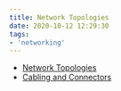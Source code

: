 ```yaml
---
title: Network Topologies
date: 2020-10-12 12:29:30
tags:
- 'networking'
---
```


* [Network Topologies](2020-10-12--12-42-33Z--network_topologies.md)
* [Cabling and Connectors](2020-10-12--13-23-51Z--cabling_and_connectors.md)
